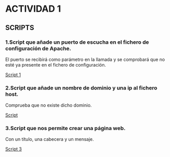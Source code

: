 # ACTIVIDAD 1

## SCRIPTS

### 1.Script que añade un puerto de escucha en el fichero de configuración de Apache. 
El puerto se recibirá como parámetro en la llamada y se comprobará que no esté ya presente en el fichero de configuración.

[Script 1](addPort.sh)

### 2.Script que añade un nombre de dominio y una ip al fichero host. 
Comprueba que no existe dicho dominio.

[Script](addDomain.sh)

### 3.Script que nos permite crear una página web.
Con un título, una cabecera y un mensaje.

[Script 3](addPage.sh)
